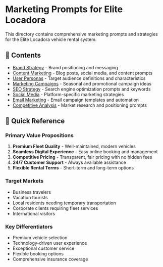# Marketing Prompts for Elite Locadora

This directory contains comprehensive marketing prompts and strategies for the Elite Locadora vehicle rental system.

## 📁 Contents

- [Brand Strategy](brand-strategy.md) - Brand positioning and messaging
- [Content Marketing](content-marketing.md) - Blog posts, social media, and content prompts
- [User Personas](user-personas.md) - Target audience definitions and characteristics
- [Marketing Campaigns](marketing-campaigns.md) - Seasonal and promotional campaign ideas
- [SEO Strategy](seo-strategy.md) - Search engine optimization prompts and keywords
- [Social Media](social-media.md) - Platform-specific marketing strategies
- [Email Marketing](email-marketing.md) - Email campaign templates and automation
- [Competitive Analysis](competitive-analysis.md) - Market research and positioning prompts

## 🎯 Quick Reference

### Primary Value Propositions
1. **Premium Fleet Quality** - Well-maintained, modern vehicles
2. **Seamless Digital Experience** - Easy online booking and management
3. **Competitive Pricing** - Transparent, fair pricing with no hidden fees
4. **24/7 Customer Support** - Always available assistance
5. **Flexible Rental Terms** - Short-term and long-term options

### Target Markets
- Business travelers
- Vacation tourists
- Local residents needing temporary transportation
- Corporate clients requiring fleet services
- International visitors

### Key Differentiators
- Premium vehicle selection
- Technology-driven user experience
- Exceptional customer service
- Flexible booking options
- Comprehensive insurance coverage